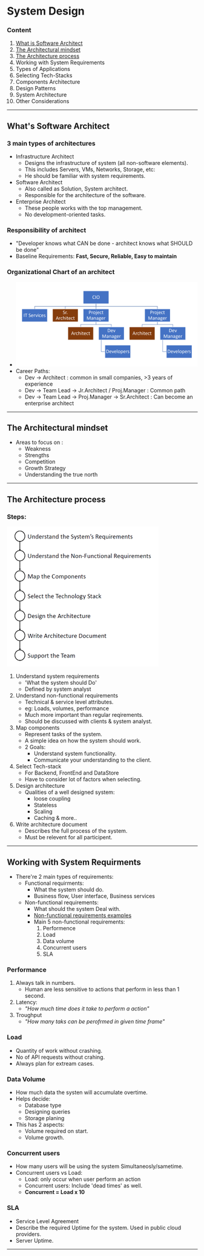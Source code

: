 # System Design

### Content

1. [What is Software Architect](https://github.com/RukshanDias/System-Design/tree/WorkingBranch#whats-software-architect)
2. [The Architectural mindset](https://github.com/RukshanDias/System-Design/tree/WorkingBranch#the-architectural-mindset)
3. [The Architecture process](https://github.com/RukshanDias/System-Design/tree/WorkingBranch#the-architecture-process)
4. Working with System Requirements
5. Types of Applications
6. Selecting Tech-Stacks
7. Components Architecture
8. Design Patterns
9. System Architecture
10. Other Considerations

---

## What's Software Architect

### 3 main types of architectures

-   Infrastructure Architect
    -   Designs the infrastructure of system (all non-software elements).
    -   This includes Servers, VMs, Networks, Storage, etc:
    -   He should be familiar with system requirements.
-   Software Architect
    -   Also called as Solution, System architect.
    -   Responsible for the architecture of the software.
-   Enterprise Architect
    -   These people works with the top management.
    -   No development-oriented tasks.

### Responsibility of architect

-   "Developer knows what CAN be done - architect knows what SHOULD be done"
-   Baseline Requirements: **Fast, Secure, Reliable, Easy to maintain**

### Organizational Chart of an architect

-   ![Architect organization chart](imgs/architect%20organisation%20chart.png)
-   Career Paths:
    -   Dev -> Architect : common in small companies, >3 years of experience
    -   Dev -> Team Lead -> Jr.Architect / Proj.Manager : Common path
    -   Dev -> Team Lead -> Proj.Manager -> Sr.Architect : Can become an enterprise architect

---

## The Architectural mindset
- Areas to focus on :
    - Weakness
    - Strengths
    - Competition
    - Growth Strategy
    - Understanding the true north

---

## The Architecture process
### Steps:
<img src="imgs/architectural%20process.png" alt="architectural process setps" width="400"/>

1. Understand system requirements
    - 'What the system should Do'
    - Defined by system analyst
2. Understand non-functional requirements
    - Technical & service level attributes.
    - eg: Loads, volumes, performance
    - Much more important than regular reqirements.
    - Should be discussed with clients & system analyst.
3. Map components
    - Represent tasks of the system.
    - A simple idea on how the system should work.
    - 2 Goals:
        - Understand system functionality.
        - Communicate your understanding to the client.
4. Select Tech-stack
    - For Backend, FrontEnd and DataStore
    - Have to consider lot of factors when selecting.
5. Design architecture
    - Qualities of a well designed system:
        - loose coupling
        - Stateless
        - Scaling
        - Caching & more..
6. Write architecture document
    - Describes the full process of the system.
    - Must be relevent for all participent.

---
## Working with System Requirments

- There're 2 main types of requirements:
    - Functional requirments:
        - What the system should do.
        - Business flow, User interface, Business services
    - Non-functional requirements:
        - What should the system Deal with.
        - [Non-functional requirements examples](https://en.wikipedia.org/wiki/Non-functional_requirement#Examples)
        - Main 5 non-functional requirements:
            1. Performence
            2. Load
            3. Data volume
            4. Concurrent users
            5. SLA
         
### Performance
1. Always talk in numbers.
    - Human are less sensitive to actions that perform in less than 1 second.
2. Latency:
    - *"How much time does it take to perform a action"*
3. Troughput
    - *"How many taks can be perofrmed in given time frame"*
  
### Load
- Quantity of work without crashing.
- No of API requests without crahing.
- Always plan for extream cases.

### Data Volume
- How much data the systen will accumulate overtime.
- Helps decide:
    - Database type
    - Designing queries
    - Storage planing
- This has 2 aspects:
    - Volume required on start.
    - Volume growth.
 
### Concurrent users
- How many users will be using the system Simultaneosly/sametime.
- Concurrent users vs Load:
    - Load: only occur when user perform an action
    - Concurrent users: Include 'dead times' as well.
    - **Concurrent = Load x 10**
 
### SLA
- Service Level Agreement
- Describe the required Uptime for the system. Used in public cloud providers.
- Server Uptime.

---
